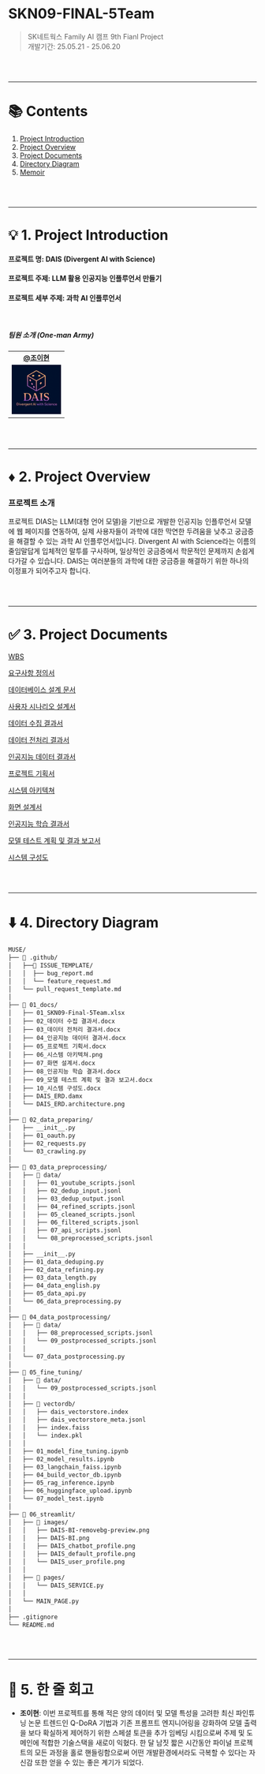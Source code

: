 # **SKN09-FINAL-5Team**

> SK네트웍스 Family AI 캠프 9th Fianl Project <br>
> 개발기간: 25.05.21 - 25.06.20

<br><br>

---

# 📚 Contents

1. [Project Introduction](#1-Project-Introduction)
2. [Project Overview](#2-Project-Overview)
3. [Project Documents](#3-Project-Documents)
4. [Directory Diagram](#4-Directory-Diagram)
5. [Memoir](#5-Memoir)

<br><br>

---

# 💡 1. Project Introduction

#### 프로젝트 명: DAIS (Divergent AI with Science)
#### 프로젝트 주제: LLM 활용 인공지능 인플루언서 만들기
#### 프로젝트 세부 주제: 과학 AI 인플루언서

<br>

##### 팀원 소개 (One-man Army)

<table align="center" width="100%">
  <tr>
    <td align="center">
      <a href="https://github.com/SIQRIT"><b>@조이현</b></a>
    </td>
  </tr>
  <tr>
    <td align="center"><img src="./images/DAIS_BI.png" width="100px" /></td>
  </tr>
</table>

<br><br>

---

# ♦️ 2. Project Overview

### 프로젝트 소개
프로젝트 DIAS는 LLM(대형 언어 모델)을 기반으로 개발한 인공지능 인플루언서 모델에 웹 페이지를 연동하여, 실제 사용자들이 과학에 대한 막연한 두려움을 낮추고 궁금증을 해결할 수 있는 과학 AI 인플루언서입니다. Divergent AI with Science라는 이름의 줄임말답게 입체적인 말투를 구사하며, 일상적인 궁금증에서 학문적인 문제까지 손쉽게 다가갈 수 있습니다. DAIS는 여러분들의 과학에 대한 궁금증을 해결하기 위한 하나의 이정표가 되어주고자 합니다.

<br><br>

---

# ✅ 3. Project Documents

[WBS](./01_docs/01_SKN09-Final-5Team.xlsx)


[요구사항 정의서](./01_docs/01_SKN09-Final-5Team.xlsx)


[데이터베이스 설계 문서](./01_docs/01_SKN09-Final-5Team.xlsx)


[사용자 시나리오 설계서](./01_docs/01_SKN09-Final-5Team.xlsx)


[데이터 수집 결과서](./01_docs/02_데이터%20수집%20결과서.docx)


[데이터 전처리 결과서](./01_docs/03_데이터%20전처리%20결과서.docx)


[인공지능 데이터 결과서](./01_docs/04_인공지능%20데이터%20결과서.docx)


[프로젝트 기획서](./01_docs/05_프로젝트%20기획서.docx)


[시스템 아키텍쳐](./01_docs/06_시스템%20아키텍쳐.png)


[화면 설계서](./01_docs/07_화면%20설계서.docx)


[인공지능 학습 결과서](./01_docs/08_인공지능%20학습%20결과서.docx)


[모델 테스트 계획 및 결과 보고서](./01_docs/09_모델%20테스트%20계획%20및%20결과%20보고서.docx)


[시스템 구성도](./01_docs/10_시스템%20구성도.docx)


<br><br>

---

# ⬇️ 4. Directory Diagram

```
MUSE/
├── 📁 .github/
│   ├──📁 ISSUE_TEMPLATE/
│   │  ├── bug_report.md
│   │  └── feature_request.md
│   └── pull_request_template.md
│
├── 📁 01_docs/
│   ├── 01_SKN09-Final-5Team.xlsx
│   ├── 02_데이터 수집 결과서.docx
│   ├── 03_데이터 전처리 결과서.docx
│   ├── 04_인공지능 데이터 결과서.docx
│   ├── 05_프로젝트 기획서.docx
│   ├── 06_시스템 아키텍쳐.png
│   ├── 07_화면 설계서.docx
│   ├── 08_인공지능 학습 결과서.docx
│   ├── 09_모델 테스트 계획 및 결과 보고서.docx
│   ├── 10_시스템 구성도.docx
│   ├── DAIS_ERD.damx
│   └── DAIS_ERD.architecture.png
│
├── 📁 02_data_preparing/
│   ├── __init__.py
│   ├── 01_oauth.py
│   ├── 02_requests.py
│   └── 03_crawling.py
│
├── 📁 03_data_preprocessing/ 
│   ├── 📁 data/
│   │   ├── 01_youtube_scripts.jsonl
│   │   ├── 02_dedup_input.jsonl
│   │   ├── 03_dedup_output.jsonl
│   │   ├── 04_refined_scripts.jsonl
│   │   ├── 05_cleaned_scripts.jsonl
│   │   ├── 06_filtered_scripts.jsonl
│   │   ├── 07_api_scripts.jsonl
│   │   └── 08_preprocessed_scripts.jsonl
│   │
│   ├── __init__.py
│   ├── 01_data_deduping.py
│   ├── 02_data_refining.py
│   ├── 03_data_length.py
│   ├── 04_data_english.py
│   ├── 05_data_api.py
│   └── 06_data_preprocessing.py
│
├── 📁 04_data_postprocessing/ 
│   ├── 📁 data/
│   │   ├── 08_preprocessed_scripts.jsonl
│   │   └── 09_postprocessed_scripts.jsonl
│   │
│   └── 07_data_postprocessing.py
│
├── 📁 05_fine_tuning/ 
│   ├── 📁 data/
│   │   └── 09_postprocessed_scripts.jsonl
│   │
│   ├── 📁 vectordb/
│   │   ├── dais_vectorstore.index
│   │   ├── dais_vectorstore_meta.jsonl
│   │   ├── index.faiss
│   │   └── index.pkl
│   │
│   ├── 01_model_fine_tuning.ipynb
│   ├── 02_model_results.ipynb
│   ├── 03_langchain_faiss.ipynb
│   ├── 04_build_vector_db.ipynb
│   ├── 05_rag_inference.ipynb
│   ├── 06_huggingface_upload.ipynb
│   └── 07_model_test.ipynb
│
├── 📁 06_streamlit/ 
│   ├── 📁 images/
│   │   ├── DAIS-BI-removebg-preview.png
│   │   ├── DAIS-BI.png
│   │   ├── DAIS_chatbot_profile.png
│   │   ├── DAIS_default_profile.png
│   │   └── DAIS_user_profile.png
│   │
│   ├── 📁 pages/
│   │   └── DAIS_SERVICE.py
│   │
│   └── MAIN_PAGE.py
│
├── .gitignore
└── README.md
```

<br><br>

---

# 🤭 5. 한 줄 회고
- **조이현**: 이번 프로젝트를 통해 적은 양의 데이터 및 모델 특성을 고려한 최신 파인튜닝 논문 트렌드인 Q-DoRA 기법과 기존 프롬프트 엔지니어링을 강화하여 모델 출력을 보다 확실하게 제어하기 위한 스페셜 토큰을 추가 임베딩 시킴으로써 주제 및 도메인에 적합한 기술스택을 새로이 익혔다. 한 달 남짓 짧은 시간동안 파이널 프로젝트의 모든 과정을 홀로 핸들링함으로써 어떤 개발환경에서라도 극복할 수 있다는 자신감 또한 얻을 수 있는 좋은 계기가 되었다.

<br><br>
